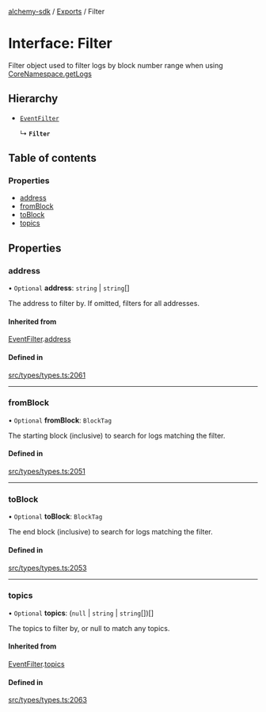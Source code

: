 [alchemy-sdk](../README.md) / [Exports](../modules.md) / Filter

# Interface: Filter

Filter object used to filter logs by block number range when using
[CoreNamespace.getLogs](../classes/CoreNamespace.md#getlogs)

## Hierarchy

- [`EventFilter`](EventFilter.md)

  ↳ **`Filter`**

## Table of contents

### Properties

- [address](Filter.md#address)
- [fromBlock](Filter.md#fromblock)
- [toBlock](Filter.md#toblock)
- [topics](Filter.md#topics)

## Properties

### address

• `Optional` **address**: `string` \| `string`[]

The address to filter by. If omitted, filters for all addresses.

#### Inherited from

[EventFilter](EventFilter.md).[address](EventFilter.md#address)

#### Defined in

[src/types/types.ts:2061](https://github.com/alchemyplatform/alchemy-sdk-js/blob/c023713/src/types/types.ts#L2061)

___

### fromBlock

• `Optional` **fromBlock**: `BlockTag`

The starting block (inclusive) to search for logs matching the filter.

#### Defined in

[src/types/types.ts:2051](https://github.com/alchemyplatform/alchemy-sdk-js/blob/c023713/src/types/types.ts#L2051)

___

### toBlock

• `Optional` **toBlock**: `BlockTag`

The end block (inclusive) to search for logs matching the filter.

#### Defined in

[src/types/types.ts:2053](https://github.com/alchemyplatform/alchemy-sdk-js/blob/c023713/src/types/types.ts#L2053)

___

### topics

• `Optional` **topics**: (``null`` \| `string` \| `string`[])[]

The topics to filter by, or null to match any topics.

#### Inherited from

[EventFilter](EventFilter.md).[topics](EventFilter.md#topics)

#### Defined in

[src/types/types.ts:2063](https://github.com/alchemyplatform/alchemy-sdk-js/blob/c023713/src/types/types.ts#L2063)
